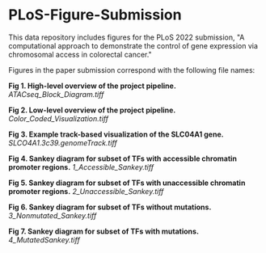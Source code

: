 # PLoS-Figure-Submission
This data repository includes figures for the PLoS 2022 submission, "A computational approach to demonstrate the control of gene
expression via chromosomal access in colorectal cancer."

Figures in the paper submission correspond with the following file names:

  **Fig 1. High-level overview of the project pipeline.**
  *ATACseq_Block_Diagram.tiff*
  
  **Fig 2. Low-level overview of the project pipeline.**
  *Color_Coded_Visualization.tiff*
  
  **Fig 3. Example track-based visualization of the SLC04A1 gene.**
  *SLCO4A1.3c39.genomeTrack.tiff*
  
  **Fig 4. Sankey diagram for subset of TFs with accessible chromatin promoter
regions.**
  *1_Accessible_Sankey.tiff*
  
  **Fig 5. Sankey diagram for subset of TFs with unaccessible chromatin
promoter regions.**
  *2_Unaccessible_Sankey.tiff*
  
  **Fig 6. Sankey diagram for subset of TFs without mutations.**
  *3_Nonmutated_Sankey.tiff*
  
  **Fig 7. Sankey diagram for subset of TFs with mutations.**
  *4_MutatedSankey.tiff*
